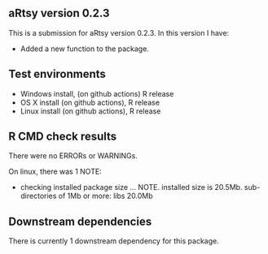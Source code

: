 ## aRtsy version 0.2.3
This is a submission for aRtsy version 0.2.3. In this version I have:

* Added a new function to the package.

## Test environments
* Windows install, (on github actions) R release
* OS X install (on github actions), R release
* Linux install (on github actions), R release

## R CMD check results
There were no ERRORs or WARNINGs.

On linux, there was 1 NOTE:

* checking installed package size ... NOTE. installed size is 20.5Mb. sub-directories of 1Mb or more: libs 20.0Mb

## Downstream dependencies
There is currently 1 downstream dependency for this package.
